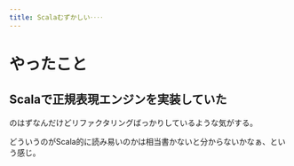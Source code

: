 ```yaml
---
title: Scalaむずかしい‥‥
---
```


# やったこと

## Scalaで正規表現エンジンを実装していた

のはずなんだけどリファクタリングばっかりしているような気がする。

どういうのがScala的に読み易いのかは相当書かないと分からないかなぁ、という感じ。

